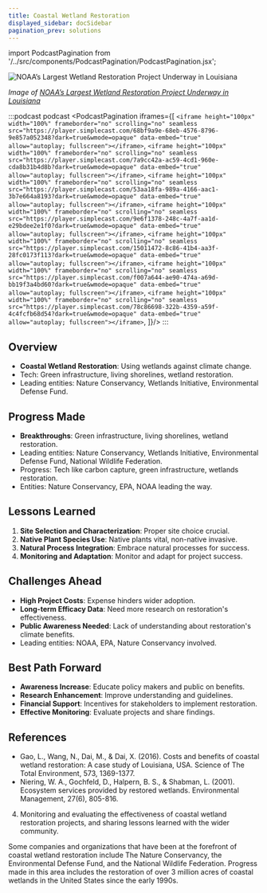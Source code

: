 ```yaml
---
title: Coastal Wetland Restoration
displayed_sidebar: docSidebar
pagination_prev: solutions
---
```


import PodcastPagination from '/../src/components/PodcastPagination/PodcastPagination.jsx'; 

![NOAA’s Largest Wetland Restoration Project Underway in Louisiana](../static/img/coastal-wetland-restoration.jpg)

_Image of [NOAA’s Largest Wetland Restoration Project Underway in Louisiana](https://www.fisheries.noaa.gov/feature-story/noaas-largest-wetland-restoration-project-underway-louisiana)_

:::podcast podcast
  <PodcastPagination iframes={[
    `<iframe height="100px" width="100%" frameborder="no" scrolling="no" seamless src="https://player.simplecast.com/68bf9a9e-68eb-4576-8796-9e857a052348?dark=true&wmode=opaque" data-embed="true" allow="autoplay; fullscreen"></iframe>`,
    `<iframe height="100px" width="100%" frameborder="no" scrolling="no" seamless src="https://player.simplecast.com/7a9cc42a-ac59-4cd1-960e-cda8b31b4d8b?dark=true&wmode=opaque" data-embed="true" allow="autoplay; fullscreen"></iframe>`,
    `<iframe height="100px" width="100%" frameborder="no" scrolling="no" seamless src="https://player.simplecast.com/53aa18fa-989a-4166-aac1-3b7e664a8193?dark=true&wmode=opaque" data-embed="true" allow="autoplay; fullscreen"></iframe>`,
    `<iframe height="100px" width="100%" frameborder="no" scrolling="no" seamless src="https://player.simplecast.com/9e6f1378-248c-4a7f-aa1d-e29bdee2e1f0?dark=true&wmode=opaque" data-embed="true" allow="autoplay; fullscreen"></iframe>`,
    `<iframe height="100px" width="100%" frameborder="no" scrolling="no" seamless src="https://player.simplecast.com/15011472-8c86-41b4-aa3f-28fc0173f113?dark=true&wmode=opaque" data-embed="true" allow="autoplay; fullscreen"></iframe>`,
    `<iframe height="100px" width="100%" frameborder="no" scrolling="no" seamless src="https://player.simplecast.com/f007a644-ae90-474a-a69d-bb19f3a4bd60?dark=true&wmode=opaque" data-embed="true" allow="autoplay; fullscreen"></iframe>`,
    `<iframe height="100px" width="100%" frameborder="no" scrolling="no" seamless src="https://player.simplecast.com/78c86698-322b-4359-a59f-4c4fcfb68d54?dark=true&wmode=opaque" data-embed="true" allow="autoplay; fullscreen"></iframe>`,
  ]}/>
:::

## Overview

- **Coastal Wetland Restoration**: Using wetlands against climate change.
- Tech: Green infrastructure, living shorelines, wetland restoration.
- Leading entities: Nature Conservancy, Wetlands Initiative, Environmental Defense Fund.

## Progress Made

- **Breakthroughs**: Green infrastructure, living shorelines, wetland restoration.
- Leading entities: Nature Conservancy, Wetlands Initiative, Environmental Defense Fund, National Wildlife Federation.
- Progress: Tech like carbon capture, green infrastructure, wetlands restoration.
- Entities: Nature Conservancy, EPA, NOAA leading the way.

## Lessons Learned

1. **Site Selection and Characterization**: Proper site choice crucial.
2. **Native Plant Species Use**: Native plants vital, non-native invasive.
3. **Natural Process Integration**: Embrace natural processes for success.
4. **Monitoring and Adaptation**: Monitor and adapt for project success.

## Challenges Ahead

- **High Project Costs**: Expense hinders wider adoption.
- **Long-term Efficacy Data**: Need more research on restoration's effectiveness.
- **Public Awareness Needed**: Lack of understanding about restoration's climate benefits.
- Leading entities: NOAA, EPA, Nature Conservancy involved.

## Best Path Forward

- **Awareness Increase**: Educate policy makers and public on benefits.
- **Research Enhancement**: Improve understanding and guidelines.
- **Financial Support**: Incentives for stakeholders to implement restoration.
- **Effective Monitoring**: Evaluate projects and share findings.

## References

- Gao, L., Wang, N., Dai, M., & Dai, X. (2016). Costs and benefits of coastal wetland restoration: A case study of Louisiana, USA. Science of The Total Environment, 573, 1369-1377.
- Niering, W. A., Gochfeld, D., Halpern, B. S., & Shabman, L. (2001). Ecosystem services provided by restored wetlands. Environmental Management, 27(6), 805-816.


4. Monitoring and evaluating the effectiveness of coastal wetland restoration projects, and sharing lessons learned with the wider community.

Some companies and organizations that have been at the forefront of coastal wetland restoration include The Nature Conservancy, the Environmental Defense Fund, and the National Wildlife Federation. Progress made in this area includes the restoration of over 3 million acres of coastal wetlands in the United States since the early 1990s.
